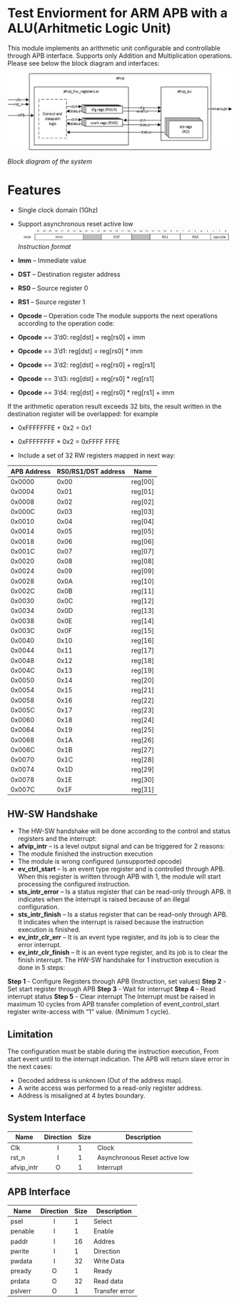 # Test Enviorment for ARM APB with a ALU(Arhitmetic Logic Unit)
This module implements an arithmetic unit configurable and controllable through APB interface. 
Supports only Addition and Multiplication operations.
Please see below the block diagram and interfaces:

![Block diagram](./img/system_design.jpg "Block diagram of the system")

*Block diagram of the system*
# Features
- Single clock domain (1Ghz)
- Support asynchronous reset active low
![instruct_list](./img/instruct_format.jpg "instruct_format")
*Instruction format*

- **Imm** – Immediate value
- **DST** – Destination register address
- **RS0** – Source register 0
- **RS1** – Source register 1
- **Opcode** – Operation code
  The module supports the next operations according to the operation code:
- **Opcode** == 3’d0: reg[dst] = reg[rs0] + imm
- **Opcode** == 3’d1: reg[dst] = reg[rs0] * imm
- **Opcode** == 3’d2: reg[dst] = reg[rs0] + reg[rs1]
- **Opcode** == 3’d3: reg[dst] = reg[rs0] * reg[rs1]
- **Opcode** == 3’d4: reg[dst] = reg[rs0] * reg[rs1] + imm

If the arithmetic operation result exceeds 32 bits, the result written in the destination register will be overlapped: for example 
- 0xFFFFFFFE + 0x2 = 0x1
- 0xFFFFFFFF * 0x2 = 0xFFFF FFFE


- Include a set of 32 RW registers mapped in next way:

| APB Address | RS0/RS1/DST address | Name   |
| ----------- | ------------------- | ------ |
| 0x0000      | 0x00                | reg[00]|
| 0x0004      | 0x01                | reg[01]|
| 0x0008      | 0x02                | reg[02]|
| 0x000C      | 0x03                | reg[03]|
| 0x0010      | 0x04                | reg[04]|
| 0x0014      | 0x05                | reg[05]|
| 0x0018      | 0x06                | reg[06]|
| 0x001C      | 0x07                | reg[07]|
| 0x0020      | 0x08                | reg[08]|
| 0x0024      | 0x09                | reg[09]|
| 0x0028      | 0x0A                | reg[10]|
| 0x002C      | 0x0B                | reg[11]|
| 0x0030      | 0x0C                | reg[12]|
| 0x0034      | 0x0D                | reg[13]|
| 0x0038      | 0x0E                | reg[14]|
| 0x003C      | 0x0F                | reg[15]|
| 0x0040      | 0x10                | reg[16]|
| 0x0044      | 0x11                | reg[17]|
| 0x0048      | 0x12                | reg[18]|
| 0x004C      | 0x13                | reg[19]|
| 0x0050      | 0x14                | reg[20]|
| 0x0054      | 0x15                | reg[21]|
| 0x0058      | 0x16                | reg[22]|
| 0x005C      | 0x17                | reg[23]|
| 0x0060      | 0x18                | reg[24]|
| 0x0064      | 0x19                | reg[25]|
| 0x0068      | 0x1A                | reg[26]|
| 0x006C      | 0x1B                | reg[27]|
| 0x0070      | 0x1C                | reg[28]|
| 0x0074      | 0x1D                | reg[29]|
| 0x0078      | 0x1E                | reg[30]|
| 0x007C      | 0x1F                | reg[31]|

## HW-SW Handshake
- The HW-SW handshake will be done according to the control and status registers and the interrupt:
- **afvip_intr** – is a level output signal and can be triggered for 2 reasons:
- The module finished the instruction execution
- The module is wrong configured (unsupported opcode)
- **ev_ctrl_start** – Is an event type register and is controlled through APB. When this register is written through APB with 1, the module will start processing the configured instruction.
- **sts_intr_error** – Is a status register that can be read-only through APB. It indicates when the interrupt is raised because of an illegal configuration.
- **sts_intr_finish** – Is a status register that can be read-only through APB. It indicates when the interrupt is raised because the instruction execution is finished.
- **ev_intr_clr_err** – It is an event type register, and its job is to clear the error interrupt.
- **ev_intr_clr_finish** – It is an event type register, and its job is to clear the finish interrupt.
The HW-SW handshake for 1 instruction execution is done in 5 steps:

 **Step 1** - Configure Registers through APB (Instruction, set values)
 **Step 2** - Set start register through APB
 **Step 3** - Wait for interrupt
 **Step 4** - Read interrupt status
 **Step 5** - Clear interrupt 
The Interrupt must be raised in maximum 10 cycles from APB transfer completion of event_control_start register write-access with “1” value. (Minimum 1 cycle).


## Limitation
The configuration must be stable during the instruction execution, From start event until to the interrupt indication.
 The APB will return slave error in the next cases:
- Decoded address is unknown (Out of the address map).
- A write access was performed to a read-only register address.
- Address is misaligned at 4 bytes boundary.

## System Interface   
| Name     | Direction | Size     | Description |
| -------- | :--------: | -------- | ----------- |
| Clk      | I         | 1        | Clock     |
| rst_n    | I         | 1        | Asynchronous Reset active low      |
| afvip_intr  | O      | 1        | Interrupt   |

## APB Interface 
| Name     | Direction | Size     | Description |
| -------- | :--------: | -------- | -----------|
| psel      | I         | 1        | Select     |
| penable   | I         | 1        | Enable     |
| paddr     | I         | 16        | Addres     |
| pwrite    | I         | 1        | Direction     |
| pwdata    | I         | 32        | Write Data     |
| pready    | O         | 1        | Ready     |
| prdata    | O         | 32       | Read data     |
| pslverr   | O         | 1        | Transfer error     |
